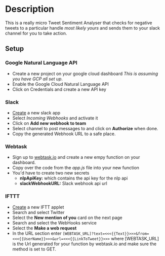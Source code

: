 # Description
This is a really micro Tweet Sentiment Analyser that checks for negative tweets to a particular handle _most likely yours_ and sends them to your slack channel for you to take action.

## Setup
### Google Natural Language API
* Create a new project on your google cloud dashboard _This is assuming you have GCP all set up_.
* Enable the Google Cloud Natural Language API
* Click on Credentials and create a new API key

### Slack
* [Create](https://api.slack.com/apps) a new slack app
* Select *Incoming Webhooks* and activate it
* Click on **Add new webhook to team**
* Select channel to post messages to and click on **Authorize** when done.
* Copy the generated Webhook URL to a safe place.

### Webtask
* Sign up to [webtask.io](webtask.io) and create a new empy function on your dashboard.
* Copy over the code from the _app.js_ file into your new function
* You'd have to create two new secrets  
    *  **nlpApiKey:** which contains the api key for the nlp api
    * **slackWebhookURL:** Slack webhook api url

### IFTTT
* [Create](https://ifttt.com/create) a new IFTT applet
* Search and select Twitter
* Select the **New mention of you** card on the next page
* Search and select the WebHooks service
* Select the **Make a web request**
* In the URL section enter ```[WEBTASK_URL]?text=<<<{{Text}}>>>&from=<<<{{UserName}}>>>&url=<<<{{LinkToTweet}}>>>``` where [WEBTASK_URL] is the Url generated for your function by webtask.io and make sure the method is set to GET.

